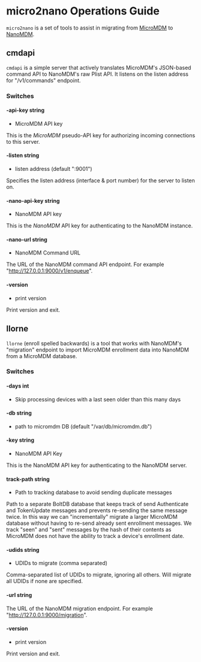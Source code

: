 # micro2nano Operations Guide

`micro2nano` is a set of tools to assist in migrating from [MicroMDM](https://github.com/micromdm/micromdm) to [NanoMDM](https://github.com/micromdm/nanomdm).

## cmdapi

`cmdapi` is a simple server that actively translates MicroMDM's JSON-based command API to NanoMDM's raw Plist API. It listens on the listen address for "/v1/commands" endpoint.

### Switches

#### -api-key string

* MicroMDM API key

This is the *MicroMDM* pseudo-API key for authorizing incoming connections to this server.

#### -listen string

* listen address (default ":9001")

Specifies the listen address (interface & port number) for the server to listen on.

#### -nano-api-key string

* NanoMDM API key

This is the *NanoMDM* API key for authenticating to the NanoMDM instance.

#### -nano-url string

* NanoMDM Command URL

The URL of the NanoMDM command API endpoint. For example "http://127.0.0.1:9000/v1/enqueue".

#### -version

* print version

Print version and exit.

## llorne

`llorne` (enroll spelled backwards) is a tool that works with NanoMDM's "migration" endpoint to import MicroMDM enrollment data into NanoMDM from a MicroMDM database.

### Switches

#### -days int

* Skip processing devices with a last seen older than this many days

#### -db string

* path to micromdm DB (default "/var/db/micromdm.db")

#### -key string

* NanoMDM API Key

This is the NanoMDM API key for authenticating to the NanoMDM server.

#### track-path string

* Path to tracking database to avoid sending duplicate messages

Path to a separate BoltDB database that keeps track of send Authenticate and TokenUpdate messages and prevents re-sending the same message twice. In this way we can "incrementally" migrate a larger MicroMDM database without having to re-send already sent enrollment messages. We track "seen" and "sent" messages by the hash of their contents as MicroMDM does not have the ability to track a device's enrollment date.

#### -udids string

* UDIDs to migrate (comma separated)

Comma-separated list of UDIDs to migrate, ignoring all others. Will migrate all UDIDs if none are specified.

#### -url string

The URL of the NanoMDM migration endpoint. For example "http://127.0.0.1:9000/migration".

#### -version

* print version

Print version and exit.
